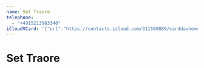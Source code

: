 ```yaml
---
name: Set Traore
telephone:
  - "+4915213983340"
iCloudVCard: '{"url":"https://contacts.icloud.com/311500889/carddavhome/card/D6CD1F39-0B33-4C78-B626-3CE1B1168D20.vcf","etag":"\"lahaj6s3\"","data":"BEGIN:VCARD\r\nVERSION:3.0\r\nFN:\r\nN:Traore;Set;;;\r\nUID:BE256763-681A-4D71-9FE2-3539B6D15237\r\nPRODID:-//Apple Inc.//iOS 15.7//EN\r\nREV:2025-04-03T22:04:09Z\r\nORG:;\r\nTEL:+4915213983340\r\nEND:VCARD"}'
---
```

# Set Traore